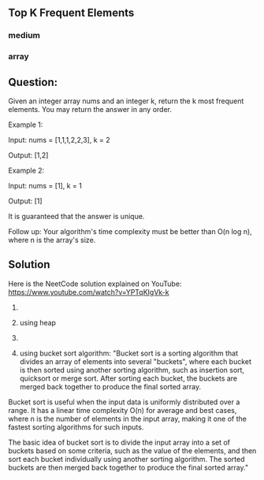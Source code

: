##  Top K Frequent Elements
### medium
### array

## Question: 

Given an integer array nums and an integer k, return the k most frequent elements.
You may return the answer in any order.

Example 1:

Input: nums = [1,1,1,2,2,3], k = 2

Output: [1,2]



Example 2:

Input: nums = [1], k = 1

Output: [1]


It is guaranteed that the answer is unique.
 

Follow up: Your algorithm's time complexity must be better than O(n log n), where n is the array's size.

## Solution

Here is the NeetCode solution explained on YouTube: https://www.youtube.com/watch?v=YPTqKIgVk-k

1)

2) using heap
3) 
4) using bucket sort algorithm: "Bucket sort is a sorting algorithm that divides an array of elements into several "buckets", where each bucket is then sorted using another sorting algorithm, such as insertion sort, quicksort or merge sort. After sorting each bucket, the buckets are merged back together to produce the final sorted array.

Bucket sort is useful when the input data is uniformly distributed over a range. It has a linear time complexity O(n) for average and best cases, where n is the number of elements in the input array, making it one of the fastest sorting algorithms for such inputs.

The basic idea of bucket sort is to divide the input array into a set of buckets based on some criteria, such as the value of the elements, and then sort each bucket individually using another sorting algorithm. The sorted buckets are then merged back together to produce the final sorted array."


